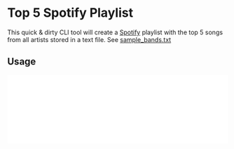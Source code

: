 # Top 5 Spotify Playlist

This quick & dirty CLI tool will create a [Spotify](https://spotify.com) playlist with the top 5 songs from all artists stored in a text file. See [sample_bands.txt](sample_bands.txt)

## Usage

<img src="assets/help_msg.svg">
